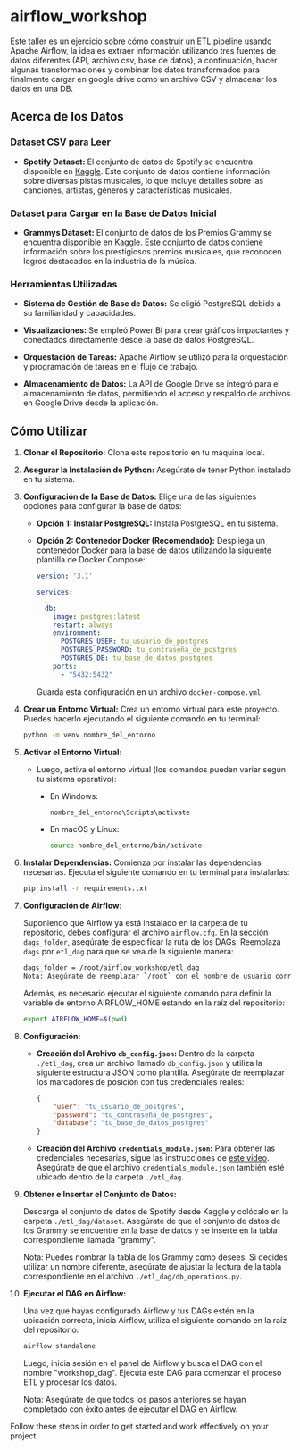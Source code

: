 # airflow_workshop
Este taller es un ejercicio sobre cómo construir un ETL pipeline usando Apache Airflow,
la idea es extraer información utilizando tres fuentes de datos diferentes (API, archivo csv,
base de datos), a continuación, hacer algunas transformaciones y combinar los datos transformados para finalmente cargar en google drive como un archivo CSV y almacenar los datos en una DB.

## Acerca de los Datos

### Dataset CSV para Leer
- **Spotify Dataset:** El conjunto de datos de Spotify se encuentra disponible en [Kaggle](https://www.kaggle.com/datasets/maharshipandya/-spotify-tracks-dataset). Este conjunto de datos contiene información sobre diversas pistas musicales, lo que incluye detalles sobre las canciones, artistas, géneros y características musicales.

### Dataset para Cargar en la Base de Datos Inicial
- **Grammys Dataset:** El conjunto de datos de los Premios Grammy se encuentra disponible en [Kaggle](https://www.kaggle.com/datasets/unanimad/grammy-awards). Este conjunto de datos contiene información sobre los prestigiosos premios musicales, que reconocen logros destacados en la industria de la música.

### Herramientas Utilizadas

- **Sistema de Gestión de Base de Datos:** Se eligió PostgreSQL debido a su familiaridad y capacidades.

- **Visualizaciones:** Se empleó Power BI para crear gráficos impactantes y conectados directamente desde la base de datos PostgreSQL.

- **Orquestación de Tareas:** Apache Airflow se utilizó para la orquestación y programación de tareas en el flujo de trabajo.

- **Almacenamiento de Datos:** La API de Google Drive se integró para el almacenamiento de datos, permitiendo el acceso y respaldo de archivos en Google Drive desde la aplicación.


## Cómo Utilizar
1. **Clonar el Repositorio:** Clona este repositorio en tu máquina local.

2. **Asegurar la Instalación de Python:** Asegúrate de tener Python instalado en tu sistema.

3. **Configuración de la Base de Datos:** Elige una de las siguientes opciones para configurar la base de datos:

   - **Opción 1: Instalar PostgreSQL:** Instala PostgreSQL en tu sistema.

   - **Opción 2: Contenedor Docker (Recomendado):** Despliega un contenedor Docker para la base de datos utilizando la siguiente plantilla de Docker Compose:

     ```yaml
     version: '3.1'

     services:

       db:
         image: postgres:latest
         restart: always
         environment:
           POSTGRES_USER: tu_usuario_de_postgres
           POSTGRES_PASSWORD: tu_contraseña_de_postgres
           POSTGRES_DB: tu_base_de_datos_postgres
         ports:
           - "5432:5432"
     ```
     Guarda esta configuración en un archivo `docker-compose.yml`.

4. **Crear un Entorno Virtual:** Crea un entorno virtual para este proyecto. Puedes hacerlo ejecutando el siguiente comando en tu terminal:

   ```bash
   python -m venv nombre_del_entorno

5. **Activar el Entorno Virtual:**
   - Luego, activa el entorno virtual (los comandos pueden variar según tu sistema operativo):
     - En Windows:

       ```bash
       nombre_del_entorno\Scripts\activate
       ```

     - En macOS y Linux:

       ```bash
       source nombre_del_entorno/bin/activate
       ```

6. **Instalar Dependencias:** Comienza por instalar las dependencias necesarias. Ejecuta el siguiente comando en tu terminal para instalarlas:

   ```bash
   pip install -r requirements.txt
   ```

7. **Configuración de Airflow:**

   Suponiendo que Airflow ya está instalado en la carpeta de tu repositorio, debes configurar el archivo `airflow.cfg`. En la sección `dags_folder`, asegúrate de especificar la ruta de los DAGs. Reemplaza `dags` por `etl_dag` para que se vea de la siguiente manera:

   ```bash
   dags_folder = /root/airflow_workshop/etl_dag
   Nota: Asegúrate de reemplazar `/root` con el nombre de usuario correspondiente.
   ```
   Además, es necesario ejecutar el siguiente comando para definir la variable de entorno AIRFLOW_HOME estando en la raíz del repositorio:

    ```bash
    export AIRFLOW_HOME=$(pwd)
    ```

8. **Configuración:**

    - **Creación del Archivo `db_config.json`:** Dentro de la carpeta `./etl_dag`, crea un archivo llamado `db_config.json` y utiliza la siguiente estructura JSON como plantilla. Asegúrate de reemplazar los marcadores de posición con tus credenciales reales:

      ```json
      {
          "user": "tu_usuario_de_postgres",
          "password": "tu_contraseña_de_postgres",
          "database": "tu_base_de_datos_postgres"
      }
      ```

    - **Creación del Archivo `credentials_module.json`:** Para obtener las credenciales necesarias, sigue las instrucciones de [este video](https://www.youtube.com/watch?v=ZI4XjwbpEwU). Asegúrate de que el archivo `credentials_module.json` también esté ubicado dentro de la carpeta `./etl_dag`.


9. **Obtener e Insertar el Conjunto de Datos:**

   Descarga el conjunto de datos de Spotify desde Kaggle y colócalo en la carpeta `./etl_dag/dataset`. Asegúrate de que el conjunto de datos de los Grammy se encuentre en la base de datos y se inserte en la tabla correspondiente llamada "grammy".

   Nota: Puedes nombrar la tabla de los Grammy como desees. Si decides utilizar un nombre diferente, asegúrate de ajustar la lectura de la tabla correspondiente en el archivo `./etl_dag/db_operations.py`.

10. **Ejecutar el DAG en Airflow:**
  
    Una vez que hayas configurado Airflow y tus DAGs estén en la ubicación correcta, inicia Airflow, utiliza el siguiente comando en la raíz del repositorio:
   
    ```bash
    airflow standalone
    ```
    Luego, inicia sesión en el panel de Airflow y busca el DAG con el nombre "workshop_dag". Ejecuta este DAG para comenzar el proceso ETL y procesar los datos.

    Nota: Asegúrate de que todos los pasos anteriores se hayan completado con éxito antes de ejecutar el DAG en Airflow.


Follow these steps in order to get started and work effectively on your project.